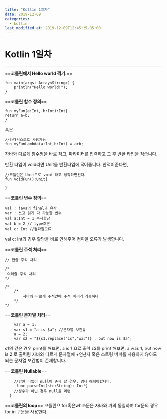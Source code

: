 ```yaml
---
title: "Kotlin 1일차"
date: 2019-12-09
categories:
  - kotlin
last_modified_at: 2019-12-09T12:45:25-05:00
---
```

# Kotlin 1일차
- - -

==**코틀린에서 Hello world 찍기.**==
```
fun main(args: Array<String>) {
    println("Hello world!");
}
```
==**코틀린 함수 정의**==
```
fun myFun(a:Int, b:Int):Int{
return a+b;
}
```
혹은
```
//람다식으로도 사용가능
fun myFunLambda(a:Int,b:Int) = a+b;
```
자바와 다르게 함수명을 바로 적고, 파라미터를 입력하고 그 후 반환 타입을 적습니다.

반환 타입이 void라면 Unit을 반환타입에 적어줍니다. 안적어준다면,
```
//코틀린은 Unit으로 void 라고 생각하면된다.
fun voidFun():Unit{
    
}
```

==**코틀린 변수 정의**==
```
val : java의 final과 유사
var : 쓰고 읽기 다 가능한 변수
val a:Int = 1 즉시할당
val b = 2 // type추론
val c: Int //컴파일오류
```
val c: Int의 경우 할당을 바로 안해주어 컴파일 오류가 발생합니다.

==**코틀린 주석 처리**==
```
// 한줄 주석 처리

/*
 여러줄 주석 처리
*/

/*
	/*
    	자바와 다르게 주석안에 주석 처리가 가능하다
    */
*/
```
==**코틀린 문자열 처리**==

```
	var a = 1;
    var s1 = "a is $a"; //문자열 보간법
    a = 2;
    var s2 = "${s1.replace("is","was")} , but now is $a";
```
s1의 같은 경우 print를 해보면, a is 1 으로 출력
s2를 print 해보면, a was 1, but now is 2 로 출력됨
자바와 다르게 문자열에 +연산자 혹은 스트링 버퍼를 사용하지 않아도 되는 문자열 보간법이 존재합니다.

==**코틀린 Nullable**==
```
	//반환 타입이 null이 존재 할 경우, 명시 해줘야합니다.
     func parseInt(str:String): Int?{
	//정수가 아닌 경우 null을 리턴
  }
```

==**코틀린의 loop**==
코틀린으 for혹은while문은 자바와 거의 동일하며
for문의 경우 for in 구문을 사용한다.
